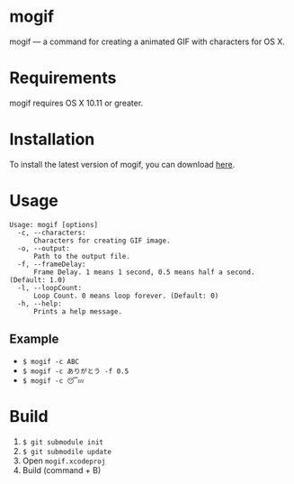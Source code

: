 # mogif
mogif — a command for creating a animated GIF with characters for OS X.

# Requirements
mogif requires OS X 10.11 or greater.

# Installation
To install the latest version of mogif, you can download [here]().

# Usage

```
Usage: mogif [options]
  -c, --characters:
      Characters for creating GIF image.
  -o, --output:
      Path to the output file.
  -f, --frameDelay:
      Frame Delay. 1 means 1 second, 0.5 means half a second. (Default: 1.0)
  -l, --loopCount:
      Loop Count. 0 means loop forever. (Default: 0)
  -h, --help:
      Prints a help message.
```

## Example

- `$ mogif -c ABC`
- `$ mogif -c ありがとう -f 0.5`
- `$ mogif -c 😴💤`

# Build

1. `$ git submodule init`
2. `$ git submodile update`
3. Open `mogif.xcodeproj`
4. Build (command + B)
